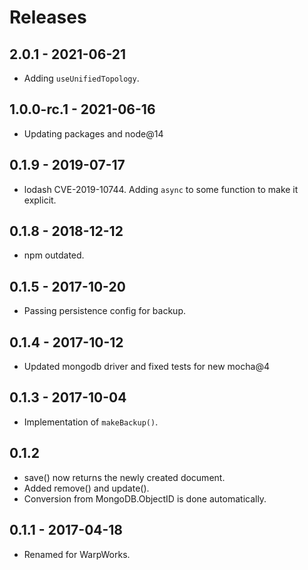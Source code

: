 # Releases

## 2.0.1 - 2021-06-21

- Adding `useUnifiedTopology`.

## 1.0.0-rc.1 - 2021-06-16

- Updating packages and node@14

## 0.1.9 - 2019-07-17

- lodash CVE-2019-10744. Adding `async` to some function to make it explicit.

## 0.1.8 - 2018-12-12

- npm outdated.

## 0.1.5 - 2017-10-20

- Passing persistence config for backup.

## 0.1.4 - 2017-10-12

- Updated mongodb driver and fixed tests for new mocha@4

## 0.1.3 - 2017-10-04

- Implementation of `makeBackup()`.

## 0.1.2

- save() now returns the newly created document.
- Added remove() and update().
- Conversion from MongoDB.ObjectID is done automatically.

## 0.1.1 - 2017-04-18

- Renamed for WarpWorks.
